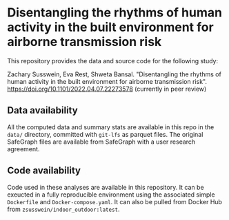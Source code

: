 # Disentangling the rhythms of human activity in the built environment for airborne transmission risk

This repository provides the data and source code for the following study: 

Zachary Susswein, Eva Rest, Shweta Bansal. "Disentangling the rhythms of human activity in the built environment for 
airborne transmission risk". https://doi.org/10.1101/2022.04.07.22273578 (currently in peer review)

## Data availability

All the computed data and summary stats are available in this repo in the 
`data/` directory, committed with `git-lfs` as parquet files. The original 
SafeGraph files are available from SafeGraph with a user research agreement.

## Code availability

Code used in these analyses are available in this repository. It can be exeucted 
in a fully reproducible environment using the associated simple `Dockerfile` and 
`Docker-compose.yaml`. It can also be pulled from Docker Hub from 
`zsusswein/indoor_outdoor:latest`.
